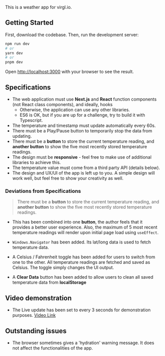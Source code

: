 This is a weather app for virgl.io.

## Getting Started

First, download the codebase. Then, run the development server:

```bash
npm run dev
# or
yarn dev
# or
pnpm dev
```

Open [http://localhost:3000](http://localhost:3000) with your browser to see the result.

## Specifications

- The web application must use **Next.js** and **React** function components (not React class components), and ideally, hooks
  - Otherwise, the application can use any other libraries.
  - ES6 is OK, but if you are up for a challenge, try to build it with Typescript.
- The temperature and timestamp must update automatically every 60s.
- There must be a Play/Pause button to temporarily stop the data from updating.
- There must be a **button** to store the current temperature reading, and **another button** to show the five most recently stored temperature readings.
- The design must be **responsive** - feel free to make use of additional libraries to achieve this.
- The temperature value must come from a third party API (details below).
- The design and UX/UI of the app is left up to you. A simple design will work well, but feel free to show your creativity as well.

### Deviations from Specifications

> There must be a **button** to store the current temperature reading, and **another button** to show the five most recently stored temperature readings.

- This has been combined into one **button**, the author feels that it provides a better user experience. Also, the maximum of 5 most recent temperature readings will render upon initial page load using `useEffect`.

- `Windows.Navigator` has been added. Its lat/long data is used to fetch temperature data.

- A Celsius / Fahrenheit toggle has been added for users to switch from one to the other. All temperature readings are fetched and saved as Celsius. The toggle simply changes the UI output.

- A **Clear Data** button has been added to allow users to clean all saved temperature data from **localStorage**

## Video demonstration

- The Live update has been set to every 3 seconds for demonstration purposes.
  [Video Link](https://www.youtube.com/watch?v=OvGSSFPkiRU)

## Outstanding issues

- The browser sometimes gives a 'hydration' warning message. It does not affect the functionalities of the app.
